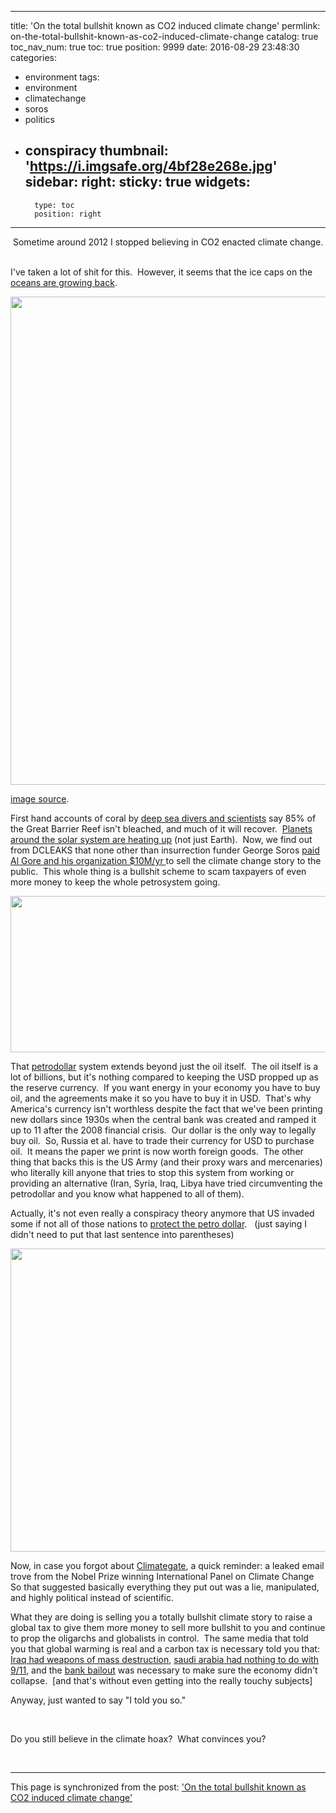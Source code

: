 
---
title: 'On the total bullshit known as CO2 induced climate change'
permlink: on-the-total-bullshit-known-as-co2-induced-climate-change
catalog: true
toc_nav_num: true
toc: true
position: 9999
date: 2016-08-29 23:48:30
categories:
- environment
tags:
- environment
- climatechange
- soros
- politics
- conspiracy
thumbnail: 'https://i.imgsafe.org/4bf28e268e.jpg'
sidebar:
    right:
        sticky: true
widgets:
    -
        type: toc
        position: right
---


<html>
<p>&nbsp;Sometime around 2012 I stopped believing in CO2 enacted climate change. &nbsp;</p>
<p>I've taken a lot of shit for this. &nbsp;However, it seems that the ice caps on the <a href="http://www.dailymail.co.uk/sciencetech/article-2738653/Stunning-satellite-images-summer-ice-cap-thicker-covers-1-7million-square-kilometres-MORE-2-years-ago-despite-Al-Gore-s-prediction-ICE-FREE-now.html">oceans are growing back</a>. &nbsp;</p>
<p><img src="https://i.imgsafe.org/4bf28e268e.jpg" width="962" height="781"/></p>
<p><a href="http://www.dailymail.co.uk/sciencetech/article-2738653/Stunning-satellite-images-summer-ice-cap-thicker-covers-1-7million-square-kilometres-MORE-2-years-ago-despite-Al-Gore-s-prediction-ICE-FREE-now.html">image source</a>.</p>
<p>First hand accounts of coral by <a href="https://wattsupwiththat.com/2016/06/03/expert-scientists-exaggerated-coral-bleaching-story/">deep sea divers and scientists</a> say 85% of the Great Barrier Reef isn't bleached, and much of it will recover. &nbsp;<a href="http://www.space.news/2015-10-06-entire-solar-system-is-heating-up-scientists-blame-solar-warming.html">Planets around the solar system are heating up</a> (not just Earth). &nbsp;Now, we find out from DCLEAKS that none other than insurrection funder George Soros <a href="http://wearechange.org/george-soros-paid-al-gore-millions-lie-global-warming/">paid Al Gore and his organization $10M/yr </a>to sell the climate change story to the public. &nbsp;This whole thing is a bullshit scheme to scam taxpayers of even more money to keep the whole petrosystem going.</p>
<p><img src="http://www.financialsense.com/sites/default/files/users/u290/images/2012/petrodollar-system-101.jpg" width="600" height="250"/></p>
<p>That <a href="https://ftmdaily.com/preparing-for-the-collapse-of-the-petrodollar-system/">petrodollar</a> system extends beyond just the oil itself. &nbsp;The oil itself is a lot of billions, but it's nothing compared to keeping the USD propped up as the reserve currency. &nbsp;If you want energy in your economy you have to buy oil, and the agreements make it so you have to buy it in USD. &nbsp;That's why America's currency isn't worthless despite the fact that we've been printing new dollars since 1930s when the central bank was created and ramped it up to 11 after the 2008 financial crisis. &nbsp;Our dollar is the only way to legally buy oil. &nbsp;So, Russia et al. have to trade their currency for USD to purchase oil. &nbsp;It means the paper we print is now worth foreign goods. &nbsp;The other thing that backs this is the US Army (and their proxy wars and mercenaries) who literally kill anyone that tries to stop this system from working or providing an alternative (Iran, Syria, Iraq, Libya have tried circumventing the petrodollar and you know what happened to all of them). &nbsp;</p>
<p>Actually, it's not even really a conspiracy theory anymore that US invaded some if not all of those nations to <a href="http://thefreethoughtproject.com/declassified-emails-reveal-natos-true-motive-topple-gaddafi-stop-creation-gold-backed-african-currency/">protect the petro dollar</a>. &nbsp;&nbsp;(just saying I didn't need to put that last sentence into parentheses)</p>
<p><img src="https://tomfernandez28.files.wordpress.com/2016/01/capture67.png?w=670" width="670" height="485"/></p>
<p>Now, in case you forgot about <a href="http://www.forbes.com/sites/jamestaylor/2011/11/23/climategate-2-0-new-e-mails-rock-the-global-warming-debate/#48ee9256988d">Climategate</a>, a quick reminder: a leaked email trove from the Nobel Prize winning International Panel on Climate Change So that suggested basically everything they put out was a lie, manipulated, and highly political instead of scientific.&nbsp;</p>
<p>What they are doing is selling you a totally bullshit climate story to raise a global tax to give them more money to sell more bullshit to you and continue to prop the oligarchs and globalists in control. &nbsp;The same media that told you that global warming is real and a carbon tax is necessary told you that: <a href="http://www.salon.com/2015/05/20/george_w_bushs_cia_briefer_admits_iraq_wmd_intelligence_was_a_lie/">Iraq had weapons of mass destruction</a>, <a href="https://28pages.org/">saudi arabia had nothing to do with 9/11</a>, and the <a href="http://www.rollingstone.com/politics/news/secret-and-lies-of-the-bailout-20130104">bank bailout</a> was necessary to make sure the economy didn't collapse. &nbsp;[and that's without even getting into the really touchy subjects]</p>
<p>Anyway, just wanted to say "I told you so."</p>
<p><br></p>
<p>Do you still believe in the climate hoax? &nbsp;What convinces you?</p>
<p><br></p>
</html>

- - -

This page is synchronized from the post: ['On the total bullshit known as CO2 induced climate change'](https://steemit.com/@aggroed/on-the-total-bullshit-known-as-co2-induced-climate-change)
